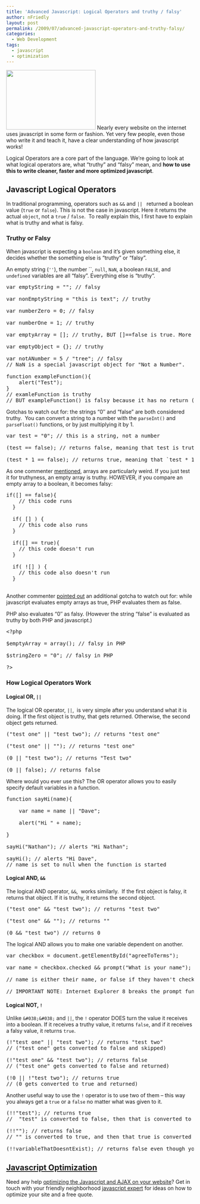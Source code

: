 ```yaml
---
title: 'Advanced Javascript: Logical Operators and truthy / falsy'
author: nFriedly
layout: post
permalink: /2009/07/advanced-javascript-operators-and-truthy-falsy/
categories:
  - Web Development
tags:
  - javascript
  - optimization
---
```

[<img class="alignleft" title="speed machine" src="http://farm1.static.flickr.com/104/308974073_9057064747_m.jpg" alt="" width="240" height="160" />][1] Nearly every website on the internet uses javascript in some form or fashion. Yet very few people, even those who write it and teach it, have a clear understanding of how javascript works!

Logical Operators are a core part of the language. We&#8217;re going to look at what logical operators are, what &#8220;truthy&#8221; and &#8220;falsy&#8221; mean, and **how to use this to write cleaner, faster and more optimized javascript**.

<!--more-->

## Javascript Logical Operators

In traditional programming, operators such as `&&` and `|| ` returned a boolean value (`true` or `false`). This is not the case in javascript. Here it returns the actual `object`, not a `true` / `false`.  To really explain this, I first have to explain what is truthy and what is falsy.

### Truthy or Falsy

When javascript is expecting a `boolean` and it&#8217;s given something else, it decides whether the something else is &#8220;truthy&#8221; or &#8220;falsy&#8221;.

An empty string (`''`), the number ``, `null`, `NaN`, a boolean `FALSE`, and `undefined` variables are all &#8220;falsy&#8221;. Everything else is &#8220;truthy&#8221;.

<pre class="brush: jscript; title: ; notranslate" title="">var emptyString = ""; // falsy

var nonEmptyString = "this is text"; // truthy

var numberZero = 0; // falsy

var numberOne = 1; // truthy

var emptyArray = []; // truthy, BUT []==false is true. More below.

var emptyObject = {}; // truthy

var notANumber = 5 / "tree"; // falsy
// NaN is a special javascript object for "Not a Number".

function exampleFunction(){
	alert("Test");
}
// examleFunction is truthy
// BUT exampleFunction() is falsy because it has no return (undefined)
</pre>

Gotchas to watch out for: the strings &#8220;0&#8243; and &#8220;false&#8221; are both considered truthy.  You can convert a string to a number with the `parseInt()` and `parseFloat()` functions, or by just multiplying it by 1.

<pre class="brush: jscript; title: ; notranslate" title="">var test = "0"; // this is a string, not a number

(test == false); // returns false, meaning that test is truthy

(test * 1 == false); // returns true, meaning that `test * 1` is falsy
</pre>

As one commenter [mentioned][2], arrays are particularly weird. If you just test it for truthyness, an empty array is truthy. HOWEVER, if you compare an empty array to a boolean, it becomes falsy:

<pre class="brush: jscript; title: ; notranslate" title="">if([] == false){
    // this code runs
  }

  if( [] ) {
    // this code also runs
  }

  if([] == true){
    // this code doesn't run
  }

  if( ![] ) {
    // this code also doesn't run
  }

</pre>

Another commenter [pointed out][3] an additional gotcha to watch out for: while javascript evaluates empty arrays as true, PHP evaluates them as false.

PHP also evaluates &#8220;0&#8243; as falsy. (However the string &#8220;false&#8221; is evaluated as truthy by both PHP and javascript.)

<pre class="brush: php; title: ; notranslate" title="">&lt;?php

$emptyArray = array(); // falsy in PHP

$stringZero = "0"; // falsy in PHP

?&gt;
</pre>

### How Logical Operators Work

#### Logical OR, `||`

The logical OR operator, `||`,  is very simple after you understand what it is doing. If the first object is truthy, that gets returned. Otherwise, the second object gets returned.

<pre class="brush: jscript; title: ; notranslate" title="">("test one" || "test two"); // returns "test one"

("test one" || ""); // returns "test one"

(0 || "test two"); // returns "Test two"

(0 || false); // returns false
</pre>

Where would you ever use this? The OR operator allows you to easily specify default variables in a function.

<pre class="brush: jscript; title: ; notranslate" title="">function sayHi(name){

	var name = name || "Dave";

	alert("Hi " + name);

}

sayHi("Nathan"); // alerts "Hi Nathan";

sayHi(); // alerts "Hi Dave",
// name is set to null when the function is started
</pre>

#### Logical AND, `&&`

The logical AND operator, `&&`,  works similarly.  If the first object is falsy, it returns that object. If it is truthy, it returns the second object.

<pre class="brush: jscript; title: ; notranslate" title="">("test one" && "test two"); // returns "test two"

("test one" && ""); // returns ""

(0 && "test two") // returns 0
</pre>

The logical AND allows you to make one variable dependent on another.

<pre class="brush: jscript; title: ; notranslate" title="">var checkbox = document.getElementById("agreeToTerms");

var name = checkbox.checked && prompt("What is your name");

// name is either their name, or false if they haven't checked the AgreeToTerms checkbox

// IMPORTANT NOTE: Internet Explorer 8 breaks the prompt function.
</pre>

#### Logical NOT, `!`

Unlike `&#038;&#038;` and `||`, the `!` operator DOES turn the value it receives into a boolean. If it receives a truthy value, it returns `false`, and if it receives a falsy value, it returns `true`.

<pre class="brush: jscript; title: ; notranslate" title="">(!"test one" || "test two"); // returns "test two"
// ("test one" gets converted to false and skipped)

(!"test one" && "test two"); // returns false
// ("test one" gets converted to false and returned)

(!0 || !"test two"); // returns true
// (0 gets converted to true and returned)
</pre>

Another useful way to use the `!` operator is to use two of them &#8211; this way you always get a `true` or a `false` no matter what was given to it.

<pre class="brush: jscript; title: ; notranslate" title="">(!!"test"); // returns true
//  "test" is converted to false, then that is converted to true

(!!""); // returns false
// "" is converted to true, and then that true is converted to false

(!!variableThatDoesntExist); // returns false even though you're checking an undefined variable.
</pre>

## [Javascript Optimization][4]

Need any help [optimizing the Javascript and AJAX on your website][5]? Get in touch with your friendly neighborhood [javascript expert][4] for ideas on how to optimize your site and a free quote.

 [1]: http://www.flickr.com/photos/fleur-design/308974073/
 [2]: #comment-2100
 [3]: http://www.nicollet.net/2009/06/the-truth-of-javascript/
 [4]: http://nfriedly.com/webdev
 [5]: /webdev/javascript